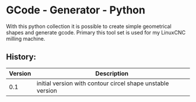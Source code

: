 # GCode - Generator - Python

With this python collection it is possible to create simple geometrical shapes and generate gcode.
Primary this tool set is used for my LinuxCNC milling machine.

## History:
| Version | Description |
|---------|----------------------------------------------------|
|0.1 | initial version with contour circel shape unstable version |
            



